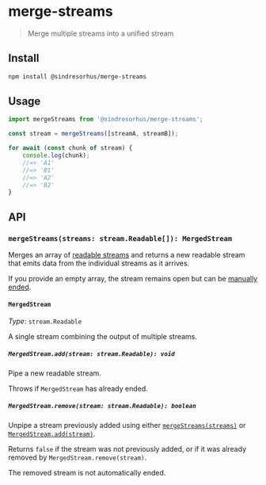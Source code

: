 # merge-streams

> Merge multiple streams into a unified stream

## Install

```sh
npm install @sindresorhus/merge-streams
```

## Usage

```js
import mergeStreams from '@sindresorhus/merge-streams';

const stream = mergeStreams([streamA, streamB]);

for await (const chunk of stream) {
	console.log(chunk);
	//=> 'A1'
	//=> 'B1'
	//=> 'A2'
	//=> 'B2'
}
```

## API

### `mergeStreams(streams: stream.Readable[]): MergedStream`

Merges an array of [readable streams](https://nodejs.org/api/stream.html#readable-streams) and returns a new readable stream that emits data from the individual streams as it arrives.

If you provide an empty array, the stream remains open but can be [manually ended](https://nodejs.org/api/stream.html#writableendchunk-encoding-callback).

#### `MergedStream`

_Type_: `stream.Readable`

A single stream combining the output of multiple streams.

##### `MergedStream.add(stream: stream.Readable): void`

Pipe a new readable stream.

Throws if `MergedStream` has already ended.

##### `MergedStream.remove(stream: stream.Readable): boolean`

Unpipe a stream previously added using either [`mergeStreams(streams)`](#mergestreamsstreams-streamreadable-mergedstream) or [`MergedStream.add(stream)`](#mergedstreamaddstream-streamreadable-void).

Returns `false` if the stream was not previously added, or if it was already removed by `MergedStream.remove(stream)`.

The removed stream is not automatically ended.
